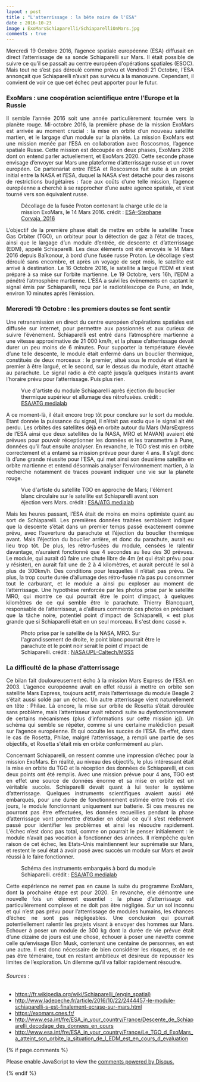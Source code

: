 ```yaml
---
layout : post
title : "L'atterrissage : la bête noire de l'ESA"
date : 2016-10-23
image : ExoMarsSchiaparelli/SchiaparelliOnMars.jpg
comments : true
---
```


<p class="intro" style="text-align: justify;"><span class="dropcap">M</span>ercredi 19 Octobre 2016, l’agence spatiale européenne (ESA) diffusait en direct l’atterrissage de sa sonde Schiaparelli sur Mars. Il était possible de suivre ce qu’il se passait au centre européen d'opérations spatiales (ESOC). Mais tout ne s’est pas déroulé comme prévu et Vendredi 21 Octobre, l’ESA annonçait que Schiaparelli n’avait pas survécu à la manœuvre. Cependant, il convient de voir ce que cet échec peut apporter pour le futur.</p>

### ExoMars : une coopération scientifique entre l’Europe et la Russie

<p style="text-align: justify;">Il semble l’année 2016 soit une année particulièrement tournée vers la planète rouge. Mi-octobre 2016, la première phase de la mission ExoMars est arrivée au moment crucial : la mise en orbite d’un nouveau satellite martien, et le largage d’un module sur la planète. La mission ExoMars est une mission menée par l’ESA en collaboration avec Roscosmos, l’agence spatiale Russe. Cette mission est découpée en deux phases, ExoMars 2016 dont on entend parler actuellement, et ExoMars 2020. Cette seconde phase envisage d’envoyer sur Mars une plateforme d’atterrissage russe et un rover européen. Ce partenariat entre l’ESA et Roscosmos fait suite à un projet initial entre la NASA et l’ESA, duquel la NASA s’est détaché pour des raisons de restrictions budgétaires : face aux coûts d’une telle mission, l’agence européenne a cherché à se rapprocher d’une autre agence spatiale, et s’est tourné vers son équivalent russe.</p>

<figure>
	<img src="{{ '/assets/img/ExoMarsSchiaparelli/Proton.jpg' | prepend: site.baseurl }}" alt=""> 
	<figcaption>Décollage de la fusée Proton contenant la charge utile de la mission ExoMars, le 14 Mars 2016. crédit : <a href="http://www.esa.int/spaceinimages/Images/2016/03/ExoMars_2016_liftoff51">ESA–Stephane Corvaja, 2016</a></figcaption>
</figure>

<p style="text-align: justify;">L’objectif de la première phase était de mettre en orbite le satellite Trace Gas Orbiter (TGO), un orbiteur pour la détection de gaz à l’état de traces, ainsi que le largage d’un module d’entrée, de descente et d’atterrissage (EDM), appelé Schiaparelli. Les deux éléments ont été envoyés le 14 Mars 2016 depuis Baïkonour, à bord d’une fusée russe Proton. Le décollage s’est déroulé sans encombre, et après un voyage de sept mois, le satellite est arrivé à destination. Le 16 Octobre 2016, le satellite a largué l’EDM et s’est préparé à sa mise sur l’orbite martienne. Le 19 Octobre, vers 16h, l’EDM a pénétré l’atmosphère martienne. L’ESA a suivi les évènements en captant le signal émis par Schiaparelli, reçu par le radiotélescope de Pune, en Inde, environ 10 minutes après l’émission.</p>

### Mercredi 19 Octobre : les premiers doutes se font sentir

<p style="text-align: justify;">Une retransmission en direct du centre européen d’opérations spatiales est diffusée sur internet, pour permettre aux passionnés et aux curieux de suivre l’évènement. Schiaparelli est entré dans l’atmosphère martienne a une vitesse approximative de 21 000 km/h, et la phase d’atterrissage devait durer un peu moins de 6 minutes. Pour supporter la température élevée d’une telle descente, le module était enfermé dans un bouclier thermique, constitués de deux morceaux : le premier, situé sous le module et étant le premier à être largué, et le second, sur le dessus du module, étant attaché au parachute. Le signal radio a été capté jusqu’à quelques instants avant l’horaire prévu pour l’atterrissage. Puis plus rien.</p>

<figure>
	<img src="{{ '/assets/img/ExoMarsSchiaparelli/SchiaparelliParachute.jpg' | prepend: site.baseurl }}" alt=""> 
	<figcaption>Vue d'artiste du module Schiaparelli après éjection du bouclier thermique supérieur et allumage des rétrofusées. crédit : <a href="http://www.esa.int/spaceinimages/Images/2016/07/Schiaparelli_with_thrusters_on">ESA/ATG medialab</a></figcaption>
</figure>

<p style="text-align: justify;">A ce moment-là, il était encore trop tôt pour conclure sur le sort du module. Etant donnée la puissance du signal, il n’était pas exclu que le signal ait été perdu. Les orbites des satellites déjà en orbite autour du Mars (MarsExpress de l’ESA ainsi que deux satellites de la NASA, MRO et MAVAN) avaient été prévues pour pouvoir réceptionner les données et les transmettre à Pune, données qu’il faut ensuite analyser. En revanche, le TGO s’est mis en orbite correctement et a entamé sa mission prévue pour durer 4 ans. Il s’agit donc là d’une grande réussite pour l’ESA, qui met ainsi son deuxième satellite en orbite martienne et entend désormais analyser l’environnement martien, à la recherche notamment de traces pouvant indiquer une vie sur la planète rouge.</p>

<figure>
	<img src="{{ '/assets/img/ExoMarsSchiaparelli/ExoMarsTGO.jpg' | prepend: site.baseurl }}" alt=""> 
	<figcaption>Vue d'artiste du satellite TGO en approche de Mars; l'élément blanc circulaire sur le satellite est Schiaparelli avant son éjection vers Mars. crédit : <a href="http://www.esa.int/spaceinimages/Images/2016/05/ExoMars_approaching_Mars">ESA/ATG medialab</a></figcaption>
</figure>

<p style="text-align: justify;">Mais les heures passant, l’ESA était de moins en moins optimiste quant au sort de Schiaparelli. Les premières données traitées semblaient indiquer que la descente s’était dans un premier temps passé exactement comme prévu, avec l’ouverture du parachute et l’éjection du bouclier thermique avant. Mais l’éjection du bouclier arrière, et donc du parachute, aurait eu lieu trop tôt. De plus, les rétro-fusées du module, censées le ralentir davantage, n’auraient fonctionné que 4 secondes au lieu des 30 prévues. Le module, qui aurait dû faire une chute libre de 4m (et qui était prévu pour y résister), en aurait fait une de 2 à 4 kilomètres, et aurait percuté le sol à plus de 300km/h. Des conditions pour lesquelles il n’était pas prévu. De plus, la trop courte durée d’allumage des rétro-fusée n’a pas pu consommer tout le carburant, et le module a ainsi pu exploser au moment de l’atterrissage. Une hypothèse renforcée par les photos prise par le satellite MRO, qui montre ce qui pourrait être le point d’impact, à quelques kilomètres de ce qui semble être le parachute. Thierry Blancquart, responsable de l’atterrisseur, a d’ailleurs commenté ces photos en précisant que la tâche noire, potentiel point d’impact de Schiaparelli,  « est plus grande que si Schiaparelli était en un seul morceau. Il s'est donc cassé ».</p>

<figure>
	<img src="{{ '/assets/img/ExoMarsSchiaparelli/MROSchiaparelli.jpg' | prepend: site.baseurl }}" alt=""> 
	<figcaption>Photo prise par le satellite de la NASA, MRO. Sur l'agrandissement de droite, le point blanc pourrait être le parachute et le point noir serait le point d'impact de Schiaparelli. crédit : <a href="http://www.esa.int/spaceinimages/Images/2016/10/MRO_image_of_Schiaparelli_after">NASA/JPL-Caltech/MSSS</a></figcaption>
</figure>

### La difficulté de la phase d’atterrissage

<p style="text-align: justify;">Ce bilan fait douloureusement écho à la mission Mars Express de l’ESA en 2003. L’agence européenne avait en effet réussi à mettre en orbite son satellite Mars Express, toujours actif, mais l’atterrissage du module Beagle 2 s’était aussi soldé par un échec. Un autre atterrissage vient naturellement en tête : Philae. Là encore, la mise sur orbite de Rosetta s’était déroulée sans problème, mais l’atterrisseur avait rebondi suite au dysfonctionnement de certains mécanismes (plus d’informations sur cette mission <a href="http://www.charlesgabouleaud.fr/blog/Rosetta-30-ans/">ici</a>). Un schéma qui semble se répéter, comme si une certaine malédiction pesait sur l’agence européenne. Et qui occulte les succès de l’ESA. En effet, dans le cas de Rosetta, Philae, malgré l’atterrissage, a rempli une partie de ses objectifs, et Rosetta s'était mis en orbite conformément au plan.</p>

<p style="text-align: justify;">Concernant Schiaparelli, on ressent comme une impression d’échec pour la mission ExoMars. En réalité, au niveau des objectifs, le plus intéressant était la mise en orbite du TGO et la réception des données de Schiaparelli, et ces deux points ont été remplis. Avec une mission prévue pour 4 ans, TGO est en effet une source de données énorme et sa mise en orbite est un véritable succès. Schiaparelli devait quant à lui tester le système d’atterrissage. Quelques instruments scientifiques avaient aussi été embarqués, pour une durée de fonctionnement estimée entre trois et dix jours, le module fonctionnant uniquement sur batterie. Si ces mesures ne pourront pas être effectuées, les données recueillies pendant la phase d’atterrissage vont permettre d’étudier en détail ce qu’il s’est réellement passé pour identifier les problèmes et ainsi les résoudre rapidement. L’échec n’est donc pas total, comme on pourrait le penser initialement : le module n’avait pas vocation à fonctionner des années. Il n’empêche qu’en raison de cet échec, les Etats-Unis maintiennent leur suprématie sur Mars, et restent le seul état à avoir posé avec succès un module sur Mars et avoir réussi à le faire fonctionner.</p>

<figure>
	<img src="{{ '/assets/img/ExoMarsSchiaparelli/SchiaparelliInterior.jpg' | prepend: site.baseurl }}" alt=""> 
	<figcaption>Schéma des instruments embarqués à bord du module Schiaparelli. crédit : <a href="http://www.esa.int/spaceinimages/Images/2015/11/Schiaparelli_interior">ESA/ATG medialab</a></figcaption>
</figure>

<p style="text-align: justify;">Cette expérience ne remet pas en cause la suite du programme ExoMars, dont la prochaine étape est pour 2020. En revanche, elle démontre une nouvelle fois un élément essentiel : la phase d’atterrissage est particulièrement complexe et ne doit pas être négligée. Sur un sol inconnu et qui n’est pas prévu pour l’atterrissage de modules humains, les chances d’échec ne sont pas négligeables. Une conclusion qui pourrait potentiellement ralentir les projets visant à envoyer des hommes sur Mars. Echouer à poser un module de 300 kg dont la durée de vie prévue était d’une dizaine de jours est une chose, échouer à poser une navette comme celle qu’envisage Elon Musk, contenant une centaine de personnes, en est une autre. Il est donc nécessaire de bien considérer les risques, et de ne pas être téméraire, tout en restant ambitieux et désireux de repousser les limites de l’exploration. Un dilemme qu’il va falloir rapidement résoudre.</p>

###### Sources :

* <a href="https://fr.wikipedia.org/wiki/Schiaparelli_(engin_spatial)">https://fr.wikipedia.org/wiki/Schiaparelli_(engin_spatial)</a>
* <a href="http://www.ladepeche.fr/article/2016/10/22/2444457-le-module-schiaparelli-s-est-finalement-ecrase-sur-mars.html">http://www.ladepeche.fr/article/2016/10/22/2444457-le-module-schiaparelli-s-est-finalement-ecrase-sur-mars.html</a>
* <a href="https://exomars.cnes.fr/">https://exomars.cnes.fr/</a>
* <a href="http://www.esa.int/fre/ESA_in_your_country/France/Descente_de_Schiaparelli_decodage_des_donnees_en_cours">http://www.esa.int/fre/ESA_in_your_country/France/Descente_de_Schiaparelli_decodage_des_donnees_en_cours</a>
* <a href="http://www.esa.int/fre/ESA_in_your_country/France/Le_TGO_d_ExoMars_a_atteint_son_orbite_la_situation_de_l_EDM_est_en_cours_d_evaluation">http://www.esa.int/fre/ESA_in_your_country/France/Le_TGO_d_ExoMars_a_atteint_son_orbite_la_situation_de_l_EDM_est_en_cours_d_evaluation</a>



{% if page.comments %}
<div id="disqus_thread"></div>
<script>

/**
 *  RECOMMENDED CONFIGURATION VARIABLES: EDIT AND UNCOMMENT THE SECTION BELOW TO INSERT DYNAMIC VALUES FROM YOUR PLATFORM OR CMS.
 *  LEARN WHY DEFINING THESE VARIABLES IS IMPORTANT: https://disqus.com/admin/universalcode/#configuration-variables */
/*
var disqus_config = function () {
    this.page.url = http://www.charlesgabouleaud.fr/blog/Atterrissage-bete-noire-ESA/;  // Replace PAGE_URL with your page's canonical URL variable
    this.page.identifier = PAGE_IDENTIFIER; // Replace PAGE_IDENTIFIER with your page's unique identifier variable
};
*/
(function() { // DON'T EDIT BELOW THIS LINE
    var d = document, s = d.createElement('script');
    s.src = '//charlesgabouleaud-fr.disqus.com/embed.js';
    s.setAttribute('data-timestamp', +new Date());
    (d.head || d.body).appendChild(s);
})();
</script>
<noscript>Please enable JavaScript to view the <a href="https://disqus.com/?ref_noscript">comments powered by Disqus.</a></noscript>
                                    
{% endif %}
